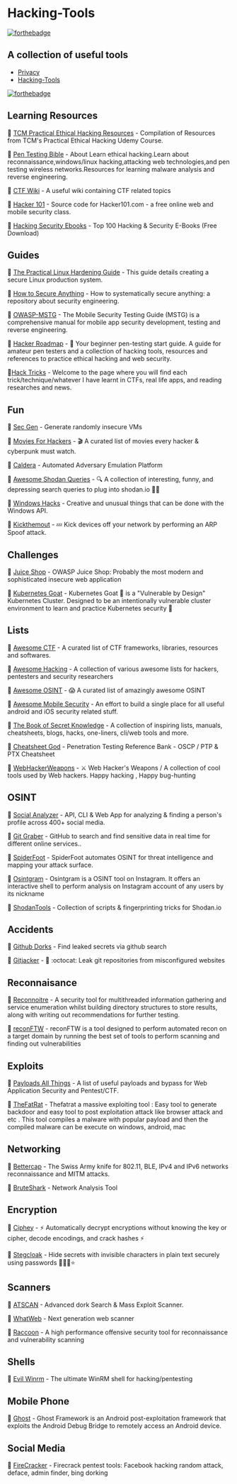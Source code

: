 # Hacking-Tools

[![forthebadge](https://forthebadge.com/images/badges/oooo-kill-em.svg)](https://forthebadge.com)




## A collection of useful tools

- [Privacy](https://github.com/71Zombie/Privacy)
- [Hacking-Tools](https://github.com/71Zombie/hacking-tools)

[![forthebadge](https://forthebadge.com/images/badges/built-with-grammas-recipe.svg)](https://forthebadge.com)


## Learning Resources

🔹 [TCM Practical Ethical Hacking Resources](https://github.com/TCM-Course-Resources/Practical-Ethical-Hacking-Resources) - Compilation of Resources from TCM's Practical Ethical Hacking Udemy Course.

🔹 [Pen Testing Bible](https://github.com/blaCCkHatHacEEkr/PENTESTING-BIBLE) - About
Learn ethical hacking.Learn about reconnaissance,windows/linux hacking,attacking web technologies,and pen testing wireless networks.Resources for learning malware analysis and reverse engineering.

🔹 [CTF Wiki](https://github.com/ctf-wiki/ctf-wiki) - A useful wiki containing CTF related topics

🔹 [Hacker 101](https://github.com/Hacker0x01/hacker101) - Source code for Hacker101.com - a free online web and mobile security class.

🔹 [Hacking Security Ebooks](https://github.com/yeahhub/Hacking-Security-Ebooks) - Top 100 Hacking & Security E-Books (Free Download)


## Guides

🔹 [The Practical Linux Hardening Guide](https://github.com/trimstray/the-practical-linux-hardening-guide) - This guide details creating a secure Linux production system.

🔹 [How to Secure Anything](https://github.com/veeral-patel/how-to-secure-anything) - How to systematically secure anything: a repository about security engineering.

🔹 [OWASP-MSTG](https://github.com/OWASP/owasp-mstg) - The Mobile Security Testing Guide (MSTG) is a comprehensive manual for mobile app security development, testing and reverse engineering.

🔹 [Hacker Roadmap](https://github.com/sundowndev/hacker-roadmap) - 📌 Your beginner pen-testing start guide. A guide for amateur pen testers and a collection of hacking tools, resources and references to practice ethical hacking and web security.

🔹[Hack Tricks](https://github.com/carlospolop/hacktricks) - Welcome to the page where you will find each trick/technique/whatever I have learnt in CTFs, real life apps, and reading researches and news.


## Fun

🔹 [Sec Gen](https://github.com/cliffe/SecGen) - Generate randomly insecure VMs

🔹 [Movies For Hackers](https://github.com/k4m4/movies-for-hackers) - 🎬 A curated list of movies every hacker & cyberpunk must watch.

🔹 [Caldera](https://github.com/mitre/caldera) - Automated Adversary Emulation Platform

🔹 [Awesome Shodan Queries](https://github.com/jakejarvis/awesome-shodan-queries) - 🔍 A collection of interesting, funny, and depressing search queries to plug into shodan.io 👩‍💻

🔹 [Windows Hacks](https://github.com/LazoCoder/Windows-Hacks) - Creative and unusual things that can be done with the Windows API.

🔹 [Kickthemout](https://github.com/k4m4/kickthemout) - 💤 Kick devices off your network by performing an ARP Spoof attack.


## Challenges 

🔹 [Juice Shop](https://github.com/juice-shop/juice-shop) - OWASP Juice Shop: Probably the most modern and sophisticated insecure web application

🔹 [Kubernetes Goat](https://github.com/madhuakula/kubernetes-goat) - Kubernetes Goat 🐐 is a "Vulnerable by Design" Kubernetes Cluster. Designed to be an intentionally vulnerable cluster environment to learn and practice Kubernetes security 🔐

## Lists

🔹 [Awesome CTF](https://github.com/apsdehal/awesome-ctf) - A curated list of CTF frameworks, libraries, resources and softwares.

🔹 [Awesome Hacking](https://github.com/Hack-with-Github/Awesome-Hacking) - A collection of various awesome lists for hackers, pentesters and security researchers

🔹 [Awesome OSINT](https://github.com/jivoi/awesome-osint) - 😱 A curated list of amazingly awesome OSINT

🔹 [Awesome Mobile Security](https://github.com/vaib25vicky/awesome-mobile-security) - An effort to build a single place for all useful android and iOS security related stuff.

🔹  [The Book of Secret Knowledge](https://github.com/trimstray/the-book-of-secret-knowledge) - A collection of inspiring lists, manuals, cheatsheets, blogs, hacks, one-liners, cli/web tools and more.
 
🔹 [Cheatsheet God](https://github.com/OlivierLaflamme/Cheatsheet-God) - Penetration Testing Reference Bank - OSCP / PTP & PTX Cheatsheet

🔹 [WebHackerWeapons](https://github.com/hahwul/WebHackersWeapons) - ⚔️ Web Hacker's Weapons / A collection of cool tools used by Web hackers. Happy hacking , Happy bug-hunting


## OSINT


🔹 [Social Analyzer](https://github.com/qeeqbox/social-analyzer) - API, CLI & Web App for analyzing & finding a person's profile across 400+ social media.

🔹 [Git Graber](https://github.com/hisxo/gitGraber) - GitHub to search and find sensitive data in real time for different online services..

🔹 [SpiderFoot](https://github.com/smicallef/spiderfoot) - SpiderFoot automates OSINT for threat intelligence and mapping your attack surface.

🔹 [Osintgram](https://github.com/Datalux/Osintgram) - Osintgram is a OSINT tool on Instagram. It offers an interactive shell to perform analysis on Instagram account of any users by its nickname

🔹 [ShodanTools](https://github.com/n0x08/ShodanTools) - Collection of scripts & fingerprinting tricks for Shodan.io


## Accidents

🔹 [Github Dorks](https://github.com/techgaun/github-dorks) - Find leaked secrets via github search

🔹 [Gitjacker](https://github.com/liamg/gitjacker) - 🔪 :octocat: Leak git repositories from misconfigured websites


## Reconnaisance 


🔹 [Reconnoitre](https://github.com/codingo/Reconnoitre) - A security tool for multithreaded information gathering and service enumeration whilst building directory structures to store results, along with writing out recommendations for further testing.

🔹 [reconFTW](https://github.com/six2dez/reconftw) - reconFTW is a tool designed to perform automated recon on a target domain by running the best set of tools to perform scanning and finding out vulnerabilities


## Exploits


🔹 [Payloads All Things](https://github.com/swisskyrepo/PayloadsAllTheThings) - A list of useful payloads and bypass for Web Application Security and Pentest/CTF.


🔹 [TheFatRat](https://github.com/screetsec/TheFatRat) - Thefatrat a massive exploiting tool : Easy tool to generate backdoor and easy tool to post exploitation attack like browser attack and etc . This tool compiles a malware with popular payload and then the compiled malware can be execute on windows, android, mac


## Networking
 
🔹 [Bettercap](https://github.com/bettercap/bettercap) - The Swiss Army knife for 802.11, BLE, IPv4 and IPv6 networks reconnaissance and MITM attacks.
 
🔹 [BruteShark](https://github.com/odedshimon/BruteShark) - Network Analysis Tool


 ## Encryption
 
 🔹 [Ciphey](https://github.com/Ciphey/Ciphey) - ⚡ Automatically decrypt encryptions without knowing the key or cipher, decode encodings, and crack hashes ⚡
 
 🔹 [Stegcloak](https://github.com/KuroLabs/stegcloak) - Hide secrets with invisible characters in plain text securely using passwords 🧙🏻‍♂️⭐
 
 ## Scanners 
 
 
🔹 [ATSCAN](https://github.com/AlisamTechnology/ATSCAN) - Advanced dork Search & Mass Exploit Scanner.

🔹 [WhatWeb](https://github.com/urbanadventurer/WhatWeb) - Next generation web scanner

🔹 [Raccoon](https://github.com/evyatarmeged/Raccoon) - A high performance offensive security tool for reconnaissance and vulnerability scanning

## Shells

🔹 [Evil Winrm](https://github.com/Hackplayers/evil-winrm) - The ultimate WinRM shell for hacking/pentesting

## Mobile Phone

🔹 [Ghost](https://github.com/EntySec/Ghost) - Ghost Framework is an Android post-exploitation framework that exploits the Android Debug Bridge to remotely access an Android device.

## Social Media

🔹 [FireCracker](https://github.com/Ranginang67/Firecrack) - Firecrack pentest tools: Facebook hacking random attack, deface, admin finder, bing dorking





